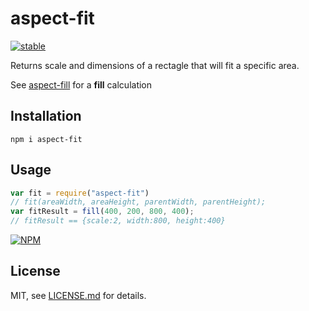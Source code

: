 # aspect-fit

[![stable](http://badges.github.io/stability-badges/dist/stable.svg)](http://github.com/badges/stability-badges)

Returns scale and dimensions of a rectagle that will fit a specific area.

See [aspect-fill](http://github.com/maxtherocket/aspect-fill) for a **fill** calculation

## Installation

```
npm i aspect-fit
```

## Usage

```js
var fit = require("aspect-fit")
// fit(areaWidth, areaHeight, parentWidth, parentHeight);
var fitResult = fill(400, 200, 800, 400);
// fitResult == {scale:2, width:800, height:400}
```

[![NPM](https://nodei.co/npm/aspect-fit.png)](https://www.npmjs.com/package/aspect-fit)

## License

MIT, see [LICENSE.md](http://github.com/maxtherocket/aspect-fit/blob/master/LICENSE.md) for details.
